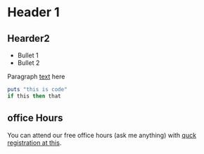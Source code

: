# Header 1

## Hearder2

* Bullet 1
* Bullet 2

Paragraph [text](http://prose.io) here

```ruby
puts "this is code"
if this then that 
```
## office Hours
You can attend our free office hours (ask me anything) with [quck registration at this](https://www.youtube.com/watch?v=qWRDjlbnKQM&index=1&list=FLwaLIqX0StCK5kOGqGjdrow).
